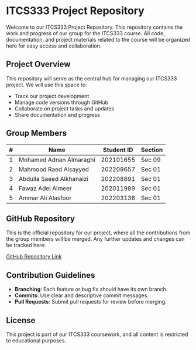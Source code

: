 # ITCS333 Project Repository

Welcome to our ITCS333 Project Repository. This repository contains the work and progress of our group for the ITCS333 course. All code, documentation, and project materials related to the course will be organized here for easy access and collaboration.

## Project Overview

This repository will serve as the central hub for managing our ITCS333 project. We will use this space to:

- Track our project development
- Manage code versions through GitHub
- Collaborate on project tasks and updates
- Share documentation and progress

## Group Members

| #  | Name                      | Student ID | Section |
|----|---------------------------|------------|---------|
| 1  | Mohamed Adnan Almaraghi    | 202101655  | Sec 09  |
| 2  | Mahmood Raed Alsayyed      | 202209657  | Sec 01  |
| 3  | Abdulla Saeed Alkhanaizi   | 202208891  | Sec 01  |
| 4  | Fawaz Adel Almeer          | 202011989  | Sec 01  |
| 5  | Ammar Ali Alasfoor         | 202203136  | Sec 01  |

## GitHub Repository

This is the official repository for our project, where all the contributions from the group members will be merged. Any further updates and changes can be tracked here:

[GitHub Repository Link](https://github.com/malmaraghi/ITCS333-PROJECT.gitt)

## Contribution Guidelines

- **Branching**: Each feature or bug fix should have its own branch.
- **Commits**: Use clear and descriptive commit messages.
- **Pull Requests**: Submit pull requests for review before merging.

## License

This project is part of our ITCS333 coursework, and all content is restricted to educational purposes.
